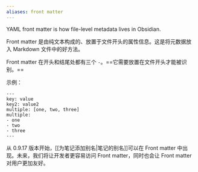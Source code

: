 ```yaml
---
aliases: front matter
---
```


YAML front matter is how file-level metadata lives in Obsidian.

Front matter 是由纯文本构成的、放置于文件开头的属性信息。这是将元数据放入 Markdown 文件中的好方法。

Front matter 在开头和结尾处都有三个 `-`。==它需要放置在文件开头才能被识别。==

示例：

```
---
key: value
key2: value2
multiple: [one, two, three]
multiple:
- one
- two
- three
---
```

从 0.9.17 版本开始，[[为笔记添加别名|笔记的别名]]可以在 Front matter 中出现。未来，我们将让开发者更容易访问 Front matter，同时也会让 Front matter 对用户更加友好。